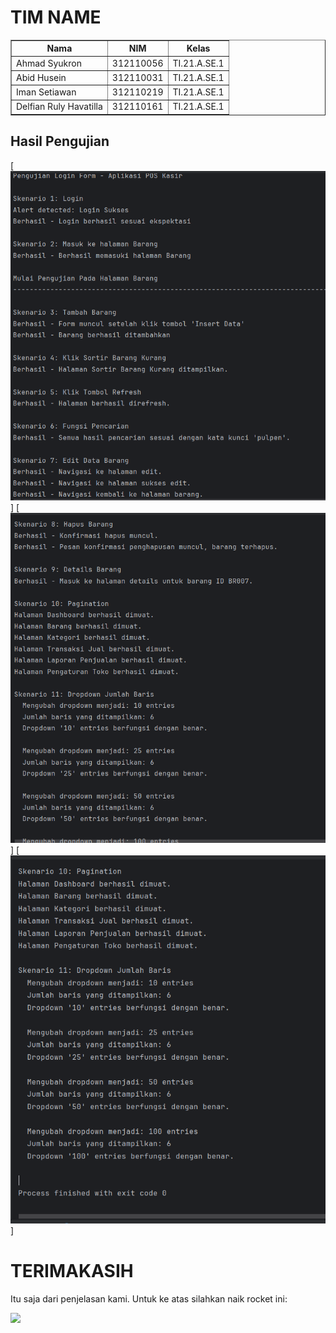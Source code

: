 # TIM NAME
<body>
    <table border="1">
        <tr>
            <th>Nama</th>
            <th>NIM</th>
            <th>Kelas</th>
        </tr>
        <tr>
            <td>Ahmad Syukron</td>
            <td>312110056</td>
            <td>TI.21.A.SE.1</td>
        </tr>
        <tr>
            <td>Abid Husein</td>
            <td>312110031</td>
            <td>TI.21.A.SE.1</td>
        </tr>
        <tr>
            <td>Iman Setiawan</td>
            <td>312110219</td>
            <td>TI.21.A.SE.1</td>
        </tr>
        <tr>
            <td>Delfian Ruly Havatilla</td>
            <td>312110161</td>
            <td>TI.21.A.SE.1</td>
        </tr>
        <tr>
        </tr>
    </table>
</body>
 
## Hasil Pengujian
[![](Image/hasil_pengujian1.png)]
[![](Image/hasil_pengujian2.png)]
[![](Image/hasil_pengujian3.png)]

# TERIMAKASIH
Itu saja dari penjelasan kami. Untuk ke atas silahkan naik rocket ini:<P>
[![](asset/giphy.gif)](#daftar-isi)

